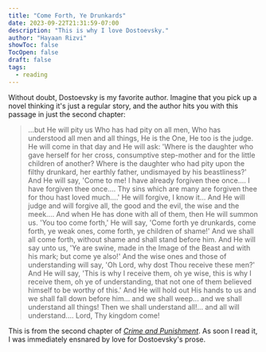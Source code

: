 ```yaml
---
title: "Come Forth, Ye Drunkards"
date: 2023-09-22T21:31:59-07:00
description: "This is why I love Dostoevsky."
author: "Hayaan Rizvi"
showToc: false
TocOpen: false
draft: false
tags:
  - reading
---
```


Without doubt, Dostoevsky is my favorite author. Imagine that you pick up a novel thinking it's just a regular story, and the author hits you with this passage in just the second chapter:

> ...but He will pity us Who has had pity on all men, Who has understood all men and all things, He is the One, He too is the judge. He will come in that day and He will ask: 'Where is the daughter who gave herself for her cross, consumptive step-mother and for the little children of another? Where is the daughter who had pity upon the filthy drunkard, her earthly father, undismayed by his beastliness?' And He will say, 'Come to me! I have already forgiven thee once.... I have forgiven thee once.... Thy sins which are many are forgiven thee for thou hast loved much....' He will forgive, I know it... And He will judge and will forgive all, the good and the evil, the wise and the meek.... And when He has done with all of them, then He will summon us. 'You too come forth,' He will say, 'Come forth ye drunkards, come forth, ye weak ones, come forth, ye children of shame!' And we shall all come forth, without shame and shall stand before him. And He will say unto us, 'Ye are swine, made in the Image of the Beast and with his mark; but come ye also!' And the wise ones and those of understanding will say, 'Oh Lord, why dost Thou receive these men?' And He will say, 'This is why I receive them, oh ye wise, this is why I receive them, oh ye of understanding, that not one of them believed himself to be worthy of this.' And He will hold out His hands to us and we shall fall down before him... and we shall weep... and we shall understand all things! Then we shall understand all!... and all will understand.... Lord, Thy kingdom come!

This is from the second chapter of [_Crime and Punishment_](https://en.wikipedia.org/wiki/Crime_and_Punishment). As soon I read it, I was immediately ensnared by love for Dostoevsky's prose.